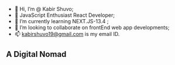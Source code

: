 - 👋 Hi, I’m @ Kabir Shuvo;
- 👀 JavaScript Enthusiast React Developer;
- 🌱 I’m currently learning NEXT.JS-13.4 ;
- 💞️ I’m looking to collaborate on frontEnd web app developments;
- 📫 kabirshuvo19@gmail.com is my email ID. 

<h2> A Digital Nomad </h2>

<!---
kabirshuvo/kabirshuvo is a ✨ special ✨ repository because its `README.md` (this file) appears on your GitHub profile.
You can click the Preview link to take a look at your changes.
--->
